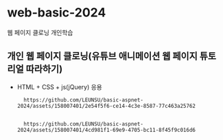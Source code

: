 # web-basic-2024
웹 페이지 클로닝 개인학습

## 개인 웹 페이지 클로닝(유튜브 애니메이션 웹 페이지 튜토리얼 따라하기)
- HTML + CSS + js(jQuery) 응용

        https://github.com/LEUNSU/basic-aspnet-2024/assets/158007401/2e54f5f6-ce14-4c3e-8587-77c463a25762


        https://github.com/LEUNSU/basic-aspnet-2024/assets/158007401/4cd981f1-69e9-4705-bc11-8f45f9c016d6
